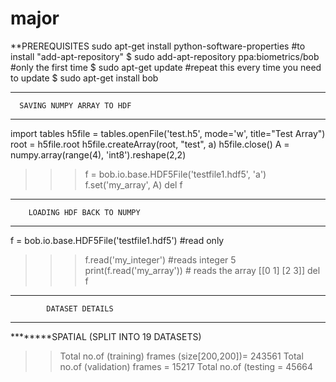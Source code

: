 # major
**PREREQUISITES
sudo apt-get install python-software-properties #to install "add-apt-repository"
$ sudo add-apt-repository ppa:biometrics/bob #only the first time
$ sudo apt-get update #repeat this every time you need to update
$ sudo apt-get install bob

******************************************************
      SAVING NUMPY ARRAY TO HDF

*****************************************************

import tables
h5file = tables.openFile('test.h5', mode='w', title="Test Array")
root = h5file.root
h5file.createArray(root, "test", a)
h5file.close()
A = numpy.array(range(4), 'int8').reshape(2,2)
>>> f = bob.io.base.HDF5File('testfile1.hdf5', 'a')
>>> f.set('my_array', A)
>>> del f



*********************************************
        LOADING HDF BACK TO NUMPY

*********************************************

f = bob.io.base.HDF5File('testfile1.hdf5') #read only
>>> f.read('my_integer') #reads integer
5
>>> print(f.read('my_array')) # reads the array
[[0 1]
 [2 3]]
>>> del f

*********************************************
            DATASET DETAILS
**********************************************
********SPATIAL (SPLIT INTO 19 DATASETS) 
>>Total no.of (training) frames (size[200,200])= 243561
>>Total no.of (validation) frames            = 15217
>>Total no.of (testing                       = 45664 
   


